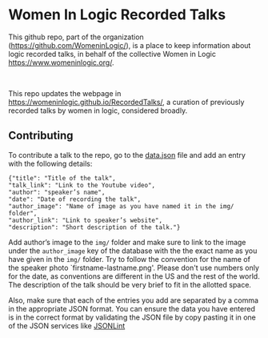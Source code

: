 # Women In Logic Recorded Talks

This github repo, part of the organization (https://github.com/WomeninLogic/), is a place to keep information about logic recorded talks, in behalf of the collective Women in Logic https://www.womeninlogic.org/.

<br>

This repo updates the webpage in https://womeninlogic.github.io/RecordedTalks/, a curation of previously recorded talks by women in logic, considered broadly.

## Contributing

To contribute a talk to the repo, go to the [data.json](https://github.com/WomeninLogic/RecordedTalks/blob/main/data.json) file and add an entry with the following details:

```
{"title": "Title of the talk",
"talk_link": "Link to the Youtube video",
"author": "speaker’s name",
"date": "Date of recording the talk",
"author_image": "Name of image as you have named it in the img/ folder",
"author_link": "Link to speaker’s website",
"description": "Short description of the talk."}
```

Add author’s image to the `img/` folder and make sure to link to the image under the `author_image` key of the database with the the exact name as you have given in the `img/` folder. Try to follow the convention for the name of the speaker photo `firstname-lastname.png'. Please don't use numbers only for the date, as conventions are different in the US and the rest of the world. The description of the talk should be very brief to fit in the allotted space.

Also, make sure that each of the entries you add are separated by a comma in the appropriate JSON format. You can ensure the data you have entered is in the correct format by validating the JSON file by copy pasting it in one of the JSON services like [JSONLint](https://jsonlint.com)
